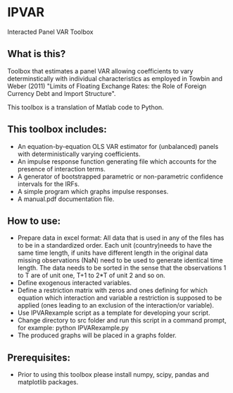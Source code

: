 # IPVAR
Interacted Panel VAR Toolbox

## What is this?
Toolbox that estimates a panel VAR allowing coefficients to vary 
determinstically with individual characteristics as employed 
in Towbin and Weber (2011) "Limits of Floating Exchange Rates: 
the Role of Foreign Currency Debt and Import Structure".
	
This toolbox is a translation of Matlab code to Python.

## This toolbox includes:
- An equation-by-equation OLS VAR estimator for (unbalanced) panels with deterministically varying coefficients. 
- An impulse response function generating file which accounts for the presence of interaction terms.
- A generator of bootstrapped parametric or non-parametric confidence intervals for the IRFs.
- A simple program which graphs impulse responses. 
- A manual.pdf documentation file.

## How to use:
- Prepare data in excel format: All data that is used in any of the files has to be in a standardized order. 
  Each unit (country)needs to have the same time length, if units have different length in the original data missing
  observations (NaN) need to be used to generate identical time length. The data needs to be sorted in the sense that the
  observations 1 to T are of unit one, T+1 to 2*T of unit 2 and so on.
- Define exogenous interacted variables.
- Define a restriction matrix with zeros and ones defining for which equation which interaction and variable 
  a restriction is supposed to be applied (ones leading to an exclusion of the interaction/or variable).
- Use IPVARexample script as a template for developing your script.
- Change directory to src folder and run this script in a command prompt, for example: python IPVARexample.py 
- The produced graphs will be placed in a graphs folder.

## Prerequisites:
- Prior to using this toolbox please install numpy, scipy, pandas and matplotlib packages. 
